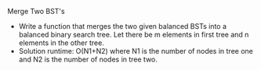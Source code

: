 Merge Two BST's

- Write a function that merges the two given balanced BSTs into a balanced binary search tree. Let there be m elements in first tree and n elements in the other tree.
- Solution runtime: O(N1+N2) where N1 is the number of nodes in tree one and N2 is the number of nodes in tree two.